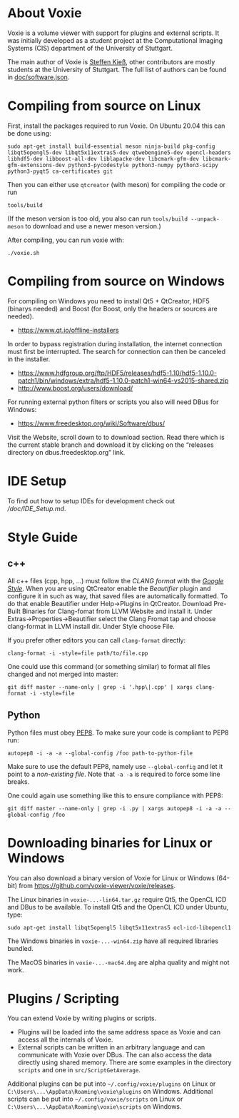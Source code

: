 About Voxie
===========

Voxie is a volume viewer with support for plugins and external scripts.
It was initially developed as a student project at the Computational Imaging
Systems (CIS) department of the University of Stuttgart.

The main author of Voxie is
[Steffen Kieß](mailto:steffen.kiess@cis.iti.uni-stuttgart.de), other
contributors are mostly students at the University of Stuttgart. The full
list of authors can be found in [doc/software.json](doc/software.json).

Compiling from source on Linux
==============================

First, install the packages required to run Voxie. On Ubuntu 20.04 this can be done using:

    sudo apt-get install build-essential meson ninja-build pkg-config libqt5opengl5-dev libqt5x11extras5-dev qtwebengine5-dev opencl-headers libhdf5-dev libboost-all-dev liblapacke-dev libcmark-gfm-dev libcmark-gfm-extensions-dev python3-pycodestyle python3-numpy python3-scipy python3-pyqt5 ca-certificates git

Then you can either use `qtcreator` (with meson) for compiling the code or run

    tools/build

(If the meson version is too old, you also can run `tools/build --unpack-meson` to download and use a newer meson version.)

After compiling, you can run voxie with:

    ./voxie.sh

Compiling from source on Windows
================================

For compiling on Windows you need to install Qt5 + QtCreator, HDF5 (binarys
needed) and Boost (for Boost, only the headers or sources are needed).

* <https://www.qt.io/offline-installers>

In order to bypass registration during installation, the internet connection must first be interrupted.
The search for connection can then be canceled in the installer.

* <https://www.hdfgroup.org/ftp/HDF5/releases/hdf5-1.10/hdf5-1.10.0-patch1/bin/windows/extra/hdf5-1.10.0-patch1-win64-vs2015-shared.zip>
* <http://www.boost.org/users/download/>

For running external python filters or scripts you also will need DBus for
Windows:

* <https://www.freedesktop.org/wiki/Software/dbus/>

Visit the Website, scroll down to to download section. Read there which is the current stable branch and download it by clicking on the “releases directory on dbus.freedesktop.org” link.

IDE Setup
=========

To find out how to setup IDEs for development check out */doc/IDE_Setup.md*.

Style Guide
===========

## c++

All c++ files (cpp, hpp, ...) must follow the *CLANG format* with the [*Google Style*](https://google.github.io/styleguide/cppguide.html).
When you are using QtCreator enable the *Beautifier* plugin and configure it in such as way, that saved files are automatically formatted.
To do that enable Beautifier under Help->Plugins in QtCreator. Download Pre-Built Binaries for Clang-fomat from LLVM Website and install it.
Under Extras->Properties->Beautifier select the Clang Fromat tap and choose clang-format in LLVM install dir. Under Style choose File.

If you prefer other editors you can call `clang-format` directly:

    clang-format -i -style=file path/to/file.cpp

One could use this command (or something similar) to format all files changed and not merged into master:

    git diff master --name-only | grep -i '.hpp\|.cpp' | xargs clang-format -i -style=file

## Python

Python files must obey [PEP8](https://www.python.org/dev/peps/pep-0008/). To make sure your code is compliant to PEP8 run:

    autopep8 -i -a -a --global-config /foo path-to-python-file

Make sure to use the default PEP8, namely use `--global-config` and let it point to a *non-existing file*. Note that `-a -a` is required to force some line breaks.

One could again use something like this to ensure compliance with PEP8:

    git diff master --name-only | grep -i .py | xargs autopep8 -i -a -a --global-config /foo

Downloading binaries for Linux or Windows
=========================================

You can also download a binary version of Voxie for Linux or Windows (64-bit)
from <https://github.com/voxie-viewer/voxie/releases>.

The Linux binaries in `voxie-...-lin64.tar.gz` require Qt5, the OpenCL ICD and
DBus to be available. To install Qt5 and the OpenCL ICD under Ubuntu, type:

    sudo apt-get install libqt5opengl5 libqt5x11extras5 ocl-icd-libopencl1

The Windows binaries in `voxie-...-win64.zip` have all required libraries
bundled.

The MacOS binaries in `voxie-...-mac64.dmg` are alpha quality and might not
work.

Plugins / Scripting
===================

You can extend Voxie by writing plugins or scripts.

* Plugins will be loaded into the same address space as Voxie and can access
  all the internals of Voxie.
* External scripts can be written in an arbitrary language and can communicate
  with Voxie over DBus. The can also access the data directly using shared
  memory. There are some examples in the directory `scripts` and one in
  `src/ScriptGetAverage`.

Additional plugins can be put into `~/.config/voxie/plugins` on Linux or
`C:\Users\...\AppData\Roaming\voxie\plugins` on Windows.
Additional scripts can be put into `~/.config/voxie/scripts` on Linux or
`C:\Users\...\AppData\Roaming\voxie\scripts` on Windows.

